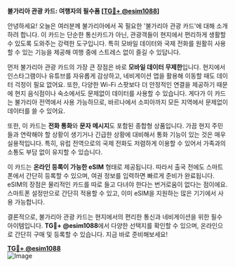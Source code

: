 **불가리아 관광 카드: 여행자의 필수품 [[TG💪+ @esim1088](https://t.me/s/esim1088)]**

안녕하세요! 오늘은 여러분께 불가리아에서 꼭 필요한 '불가리아 관광 카드'에 대해 소개하려 합니다. 이 카드는 단순한 통신카드가 아닌, 관광객들이 현지에서 편리하게 생활할 수 있도록 도와주는 강력한 도구입니다. 특히 모바일 데이터와 국제 전화를 원활히 사용할 수 있는 기능을 제공해 여행 중에 스트레스 없이 즐길 수 있답니다.

먼저 불가리아 관광 카드의 가장 큰 장점은 바로 **모바일 데이터 무제한**입니다. 현지에서 인스타그램이나 유튜브를 자유롭게 감상하고, 네비게이션 앱을 활용해 이동할 때도 데이터 걱정이 필요 없어요. 또한, 다양한 Wi-Fi 스팟보다 더 안정적인 연결을 제공하기 때문에 현지 음식점이나 숙소에서도 문제없이 데이터를 사용할 수 있습니다. 게다가 이 카드는 불가리아 전역에서 사용 가능하므로, 바르나에서 소피아까지 모든 지역에서 문제없이 데이터를 쓸 수 있어요.

또한, 이 카드는 **전화 통화**와 **문자 메시지**도 포함된 종합형 상품입니다. 가끔 현지 주민들과 연락해야 할 상황이 생기거나 긴급한 상황에 대비해서 통화 기능이 있는 것은 매우 실용적입니다. 특히, 유럽 전역으로의 국제 전화도 저렴하게 이용할 수 있어서 가족과의 소통도 부담 없이 유지할 수 있습니다.

이 카드는 **온라인 등록이 가능한 eSIM** 형태로 제공됩니다. 따라서 출국 전에도 스마트폰에서 간단히 등록할 수 있으며, 여권 정보를 입력하면 빠르게 준비가 완료됩니다. eSIM의 장점은 물리적인 카드를 따로 들고 다녀야 한다는 번거로움이 없다는 점이에요. 스마트폰 설정만으로 간단히 적용할 수 있고, 이미 eSIM을 지원하는 많은 기기에서 사용 가능합니다.

결론적으로, 불가리아 관광 카드는 현지에서의 편리한 통신과 네비게이션을 위한 필수 아이템입니다. **TG💪+ @esim1088**에서 다양한 선택지를 확인할 수 있으며, 온라인으로 간단히 구매 및 등록할 수 있습니다. 지금 바로 준비해보세요!

**[TG💪+ @esim1088](https://t.me/s/esim1088)**  
![Image](https://i.postimg.cc/Y0z9fWf4/image.png)